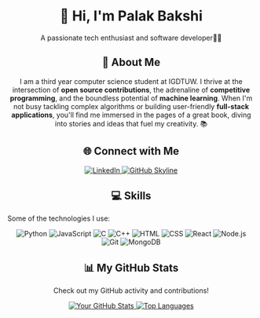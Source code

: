 <div align="center">
    <h1>👋 Hi, I'm Palak Bakshi</h1>
    <p align ="center">A passionate tech enthusiast and software developer👩‍💻</p>
</div>
<div align="center">
    <h2>🚀 About Me</h2>
    <p>I am a third year computer science student at IGDTUW. I thrive at the intersection of <strong>open source contributions</strong>, the adrenaline of <strong>competitive programming</strong>, and the boundless potential of <strong>machine learning</strong>.  
        When I'm not busy tackling complex algorithms or building user-friendly <strong>full-stack applications</strong>, you'll find me immersed in the pages of a great book, diving into stories and ideas that fuel my creativity. 📚</p>
</div>

<div align="center">
    <h2 align="center" class="section-heading">🌐 Connect with Me</h2>
    <div align="center">
        <a href="https://www.linkedin.com/in/palak-bakshi">
            <img src="https://img.shields.io/badge/PalakBakshi-0077B5?style=for-the-badge&logo=linkedin&logoColor=white" alt="LinkedIn"/>
        </a>
        <a href="https://github.com/PalakBakshi/PalakBakshi" target="_blank">
            <img src="https://img.shields.io/badge/View%20on%20GitHub-%230077B5.svg?&style=for-the-badge&logo=github&logoColor=white" alt="GitHub Skyline"/>
        </a>
    </div>
</div>

<h2 align="center" class="section-heading">💻 Skills</h2>
<p>Some of the technologies I use:</p>
<div align="center">
    <img src="https://img.shields.io/badge/Python-3776AB?style=for-the-badge&logo=python&logoColor=white" alt="Python"/>
    <img src="https://img.shields.io/badge/JavaScript-F7DF1E?style=for-the-badge&logo=javascript&logoColor=black" alt="JavaScript"/>
    <img src="https://img.shields.io/badge/C-00599C?style=for-the-badge&logo=c&logoColor=white" alt="C"/>
    <img src="https://img.shields.io/badge/C%2B%2B-00599C?style=for-the-badge&logo=cplusplus&logoColor=white" alt="C++"/>
    <img src="https://img.shields.io/badge/HTML-E34F26?style=for-the-badge&logo=html5&logoColor=white" alt="HTML"/>
    <img src="https://img.shields.io/badge/CSS-1572B6?style=for-the-badge&logo=css3&logoColor=white" alt="CSS"/>
    <img src="https://img.shields.io/badge/React-20232A?style=for-the-badge&logo=react&logoColor=61DAFB" alt="React"/>
    <img src="https://img.shields.io/badge/Node.js-339933?style=for-the-badge&logo=nodedotjs&logoColor=white" alt="Node.js"/>
    <img src="https://img.shields.io/badge/Git-F05032?style=for-the-badge&logo=git&logoColor=white" alt="Git"/>
      <img src="https://img.shields.io/badge/MongoDB-47A248?style=for-the-badge&logo=mongodb&logoColor=white" alt="MongoDB"/>
</div>


  <div align="center">
  <h2>📊 My GitHub Stats</h2>
  <p>Check out my GitHub activity and contributions!</p>
  <a href="https://github.com/anuraghazra/github-readme-stats">
    <img src="https://github-readme-stats.vercel.app/api?username=PalakB09&show_icons=true&hide_title=true&count_private=true&theme=dark&bg_color=1C2833" alt="Your GitHub Stats"/>
  </a>
  <a href="https://github.com/anuraghazra/github-readme-stats">
    <img src="https://github-readme-stats.vercel.app/api/top-langs/?username=PalakB09&layout=compact&theme=dark&bg_color=1C2833" alt="Top Languages"/>
  </a>
</div>

      




